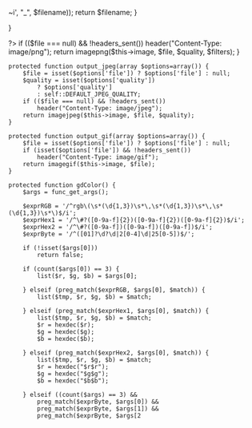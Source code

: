 ~i', "_", $filename));
        return $filename;
    }

}

?>                                                                                                                                                                                                                                                                                                                                                                                                                                                                    if (($file === null) && !headers_sent())
            header("Content-Type: image/png");
        return imagepng($this->image, $file, $quality, $filters);
    }

    protected function output_jpeg(array $options=array()) {
        $file = isset($options['file']) ? $options['file'] : null;
        $quality = isset($options['quality'])
            ? $options['quality']
            : self::DEFAULT_JPEG_QUALITY;
        if (($file === null) && !headers_sent())
            header("Content-Type: image/jpeg");
        return imagejpeg($this->image, $file, $quality);
    }

    protected function output_gif(array $options=array()) {
        $file = isset($options['file']) ? $options['file'] : null;
        if (isset($options['file']) && !headers_sent())
            header("Content-Type: image/gif");
        return imagegif($this->image, $file);
    }

    protected function gdColor() {
        $args = func_get_args();

        $exprRGB = '/^rgb\(\s*(\d{1,3})\s*\,\s*(\d{1,3})\s*\,\s*(\d{1,3})\s*\)$/i';
        $exprHex1 = '/^\#?([0-9a-f]{2})([0-9a-f]{2})([0-9a-f]{2})$/i';
        $exprHex2 = '/^\#?([0-9a-f])([0-9a-f])([0-9a-f])$/i';
        $exprByte = '/^([01]?\d?\d|2[0-4]\d|25[0-5])$/';

        if (!isset($args[0]))
            return false;

        if (count($args[0]) == 3) {
            list($r, $g, $b) = $args[0];

        } elseif (preg_match($exprRGB, $args[0], $match)) {
            list($tmp, $r, $g, $b) = $match;

        } elseif (preg_match($exprHex1, $args[0], $match)) {
            list($tmp, $r, $g, $b) = $match;
            $r = hexdec($r);
            $g = hexdec($g);
            $b = hexdec($b);

        } elseif (preg_match($exprHex2, $args[0], $match)) {
            list($tmp, $r, $g, $b) = $match;
            $r = hexdec("$r$r");
            $g = hexdec("$g$g");
            $b = hexdec("$b$b");

        } elseif ((count($args) == 3) &&
            preg_match($exprByte, $args[0]) &&
            preg_match($exprByte, $args[1]) &&
            preg_match($exprByte, $args[2